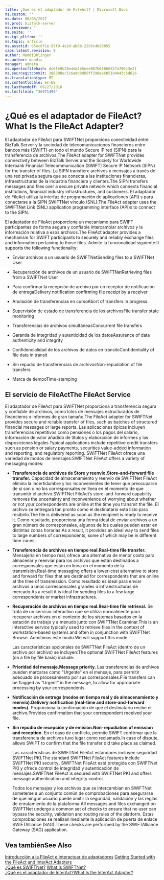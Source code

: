 ```yaml
---
title: ¿Qué es el adaptador de FileAct? | Microsoft Docs
ms.custom: ''
ms.date: 06/08/2017
ms.prod: biztalk-server
ms.reviewer: ''
ms.suite: ''
ms.tgt_pltfrm: ''
ms.topic: article
ms.assetid: 05ec8f1e-57f9-4e2d-ab8b-22b5c4b28055
caps.latest.revision: 9
author: MandiOhlinger
ms.author: mandia
manager: anneta
ms.openlocfilehash: dc6fe9b28e4ea2b5eee087b61866827a766c3e3f
ms.sourcegitcommit: 266308ec5c6a9d8d80ff298ee6051b4843c5d626
ms.translationtype: MT
ms.contentlocale: es-ES
ms.lasthandoff: 06/27/2018
ms.locfileid: "36971493"
---
```

# <a name="what-is-the-fileact-adapter"></a><span data-ttu-id="dfec5-103">¿Qué es el adaptador de FileAct?</span><span class="sxs-lookup"><span data-stu-id="dfec5-103">What Is the FileAct Adapter?</span></span>
<span data-ttu-id="dfec5-104">El adaptador de FileAct para SWIFTNet proporciona conectividad entre BizTalk Server y la sociedad de telecomunicaciones financieros entre bancos más (SWIFT) en todo el mundo Secure IP red (SIPN) para la transferencia de archivos.</span><span class="sxs-lookup"><span data-stu-id="dfec5-104">The FileAct adapter for SWIFTNet provides connectivity between BizTalk Server and the Society for Worldwide Interbank Financial Telecommunication (SWIFT) Secure IP Network (SIPN) for the transfer of files.</span></span> <span data-ttu-id="dfec5-105">La SIPN transfiere archivos y mensajes a través de una red privada segura que se conecta a las instituciones financieras, infraestructuras de la industria financiera y clientes.</span><span class="sxs-lookup"><span data-stu-id="dfec5-105">The SIPN transfers messages and files over a secure private network which connects financial institutions, financial industry infrastructures, and customers.</span></span> <span data-ttu-id="dfec5-106">El adaptador de FileAct utiliza la interfaz de programación de aplicaciones (API) s para conectarse a la SIPN SWIFTNet vínculo (SNL).</span><span class="sxs-lookup"><span data-stu-id="dfec5-106">The FileAct adapter uses the SWIFTNet Link (SNL) application programming interface (API)s to connect to the SIPN.</span></span>  
  
 <span data-ttu-id="dfec5-107">El adaptador de FileAct proporciona un mecanismo para SWIFT participantes de forma segura y confiable intercambiar archivos y la información relativa a esos archivos.</span><span class="sxs-lookup"><span data-stu-id="dfec5-107">The FileAct adapter provides a mechanism for SWIFT participants to securely and reliably exchange files and information pertaining to those files.</span></span> <span data-ttu-id="dfec5-108">Admite la funcionalidad siguiente:</span><span class="sxs-lookup"><span data-stu-id="dfec5-108">It supports the following functionality:</span></span>  
  
-   <span data-ttu-id="dfec5-109">Enviar archivos a un usuario de SWIFTNet</span><span class="sxs-lookup"><span data-stu-id="dfec5-109">Sending files to a SWIFTNet User</span></span>  
  
-   <span data-ttu-id="dfec5-110">Recuperación de archivos de un usuario de SWIFTNet</span><span class="sxs-lookup"><span data-stu-id="dfec5-110">Retrieving files from a SWIFTNet User</span></span>  
  
-   <span data-ttu-id="dfec5-111">Para confirmar la recepción de archivo por un receptor de notificación de entrega</span><span class="sxs-lookup"><span data-stu-id="dfec5-111">Delivery notification confirming file receipt by a receiver</span></span>  
  
-   <span data-ttu-id="dfec5-112">Anulación de transferencias en curso</span><span class="sxs-lookup"><span data-stu-id="dfec5-112">Abort of transfers in progress</span></span>  
  
-   <span data-ttu-id="dfec5-113">Supervisión de estado de transferencia de los archivos</span><span class="sxs-lookup"><span data-stu-id="dfec5-113">File transfer state monitoring</span></span>  
  
-   <span data-ttu-id="dfec5-114">Transferencias de archivos simultáneas</span><span class="sxs-lookup"><span data-stu-id="dfec5-114">Concurrent file transfers</span></span>  
  
-   <span data-ttu-id="dfec5-115">Garantía de integridad y autenticidad de los datos</span><span class="sxs-lookup"><span data-stu-id="dfec5-115">Assurance of data authenticity and integrity</span></span>  
  
-   <span data-ttu-id="dfec5-116">Confidencialidad de los archivos de datos en tránsito</span><span class="sxs-lookup"><span data-stu-id="dfec5-116">Confidentiality of file data in transit</span></span>  
  
-   <span data-ttu-id="dfec5-117">Sin repudio de transferencias de archivos</span><span class="sxs-lookup"><span data-stu-id="dfec5-117">Non-repudiation of file transfers</span></span>  
  
-   <span data-ttu-id="dfec5-118">Marca de tiempo</span><span class="sxs-lookup"><span data-stu-id="dfec5-118">Time-stamping</span></span>  
  
## <a name="the-fileact-service"></a><span data-ttu-id="dfec5-119">El servicio de FileAct</span><span class="sxs-lookup"><span data-stu-id="dfec5-119">The FileAct Service</span></span>  
 <span data-ttu-id="dfec5-120">El adaptador de FileAct para SWIFTNet proporciona a transferencia segura y confiable de archivos, como lotes de mensajes estructurados de financieros o informes de gran tamaño.</span><span class="sxs-lookup"><span data-stu-id="dfec5-120">The FileAct adapter for SWIFTNet provides secure and reliable transfer of files, such as batches of structured financial messages or large reports.</span></span> <span data-ttu-id="dfec5-121">Las aplicaciones típicas incluyen transferencias repetitivos como pensiones o los pagos del salario, información de valor añadido de títulos y elaboración de informes y las disposiciones legales.</span><span class="sxs-lookup"><span data-stu-id="dfec5-121">Typical applications include repetitive credit transfers such as pension or salary payments, securities value-added information and reporting, and regulatory reporting.</span></span> <span data-ttu-id="dfec5-122">SWIFTNet FileAct ofrece una variedad de modos de mensajes:</span><span class="sxs-lookup"><span data-stu-id="dfec5-122">SWIFTNet FileAct offers a variety of messaging modes:</span></span>  
  
- <span data-ttu-id="dfec5-123">**Transferencia de archivos de Store y reenvío.**</span><span class="sxs-lookup"><span data-stu-id="dfec5-123">**Store-and-forward file transfer.**</span></span> <span data-ttu-id="dfec5-124">Capacidad de almacenamiento y reenvío de SWIFTNet FileAct elimina la incertidumbre y los inconvenientes de tener que preocuparse de si son o no los corresponsales en línea en el momento de que transmitir el archivo.</span><span class="sxs-lookup"><span data-stu-id="dfec5-124">SWIFTNet FileAct’s store-and-forward capability removes the uncertainty and inconvenience of worrying about whether or not your correspondents are online at the time you transmit the file.</span></span> <span data-ttu-id="dfec5-125">El archivo se entregará tan pronto como el destinatario está listo para recibirlo.</span><span class="sxs-lookup"><span data-stu-id="dfec5-125">The file is delivered as soon as the recipient is ready to receive it.</span></span> <span data-ttu-id="dfec5-126">Como resultado, proporciona una forma ideal de enviar archivos a un gran número de corresponsales, algunos de los cuales pueden estar en distintas zonas horarias.</span><span class="sxs-lookup"><span data-stu-id="dfec5-126">As a result, it provides an ideal way to send files to large numbers of correspondents, some of which may be in different time zones.</span></span>  
  
- <span data-ttu-id="dfec5-127">**Transferencia de archivos en tiempo real.**</span><span class="sxs-lookup"><span data-stu-id="dfec5-127">**Real-time file transfer.**</span></span> <span data-ttu-id="dfec5-128">Mensajería en tiempo real, ofrece una alternativa de menor costo para almacenar y reenviar para los archivos que están destinados a corresponsales que están en línea en el momento de la transmisión.</span><span class="sxs-lookup"><span data-stu-id="dfec5-128">Real-time messaging offers a lower-cost alternative to store and forward for files that are destined for correspondents that are online at the time of transmission.</span></span> <span data-ttu-id="dfec5-129">Como resultado es ideal para enviar archivos a unos corresponsales grandes o infraestructuras de mercado.</span><span class="sxs-lookup"><span data-stu-id="dfec5-129">As a result it is ideal for sending files to a few large correspondents or market infrastructures.</span></span>  
  
- <span data-ttu-id="dfec5-130">**Recuperación de archivos en tiempo real.**</span><span class="sxs-lookup"><span data-stu-id="dfec5-130">**Real-time file retrieval.**</span></span> <span data-ttu-id="dfec5-131">Se trata de un servicio interactivo que se utiliza normalmente para recuperar archivos en el contexto de los sistemas basados en la estación de trabajo y a menudo junto con SWIFTNet Examinar.</span><span class="sxs-lookup"><span data-stu-id="dfec5-131">This is an interactive service typically used to retrieve files in the context of workstation-based systems and often in conjunction with SWIFTNet Browse.</span></span> <span data-ttu-id="dfec5-132">Admitimos este modo.</span><span class="sxs-lookup"><span data-stu-id="dfec5-132">We will support this mode.</span></span>  
  
  <span data-ttu-id="dfec5-133">Las características opcionales de SWIFTNet FileAct (dentro de un archivo por archivo) se incluyen:</span><span class="sxs-lookup"><span data-stu-id="dfec5-133">The optional SWIFTNet FileAct features (on a file by file basis) include:</span></span>  
  
- <span data-ttu-id="dfec5-134">**Prioridad del mensaje.**</span><span class="sxs-lookup"><span data-stu-id="dfec5-134">**Message priority.**</span></span> <span data-ttu-id="dfec5-135">Las transferencias de archivos pueden marcarse como "Urgente" en el mensaje, para permitir adecuado de procesamiento por sus corresponsales.</span><span class="sxs-lookup"><span data-stu-id="dfec5-135">File transfers can be flagged as “Urgent” in the message, to allow for appropriate processing by your correspondents.</span></span>  
  
- <span data-ttu-id="dfec5-136">**Notificación de entrega (modos en tiempo real y de almacenamiento y reenvío).**</span><span class="sxs-lookup"><span data-stu-id="dfec5-136">**Delivery notification (real-time and store-and-forward modes).**</span></span> <span data-ttu-id="dfec5-137">Proporciona la confirmación de que el destinatario recibe el archivo.</span><span class="sxs-lookup"><span data-stu-id="dfec5-137">Provides confirmation that your correspondent received your file.</span></span>  
  
- <span data-ttu-id="dfec5-138">**Sin repudio de recepción y de emisión.**</span><span class="sxs-lookup"><span data-stu-id="dfec5-138">**Non-repudiation of emission and reception.**</span></span> <span data-ttu-id="dfec5-139">En el caso de conflicto, permite SWIFT confirmar que la transferencia de archivos tuvo lugar como reclamado.</span><span class="sxs-lookup"><span data-stu-id="dfec5-139">In case of dispute, allows SWIFT to confirm that the file transfer did take place as claimed.</span></span>  
  
  <span data-ttu-id="dfec5-140">Las características de SWIFTNet FileAct estándares incluyen seguridad SWIFTNet PKI<strong>.</strong></span><span class="sxs-lookup"><span data-stu-id="dfec5-140">The standard SWIFTNet FileAct features include SWIFTNet PKI security<strong>.</strong></span></span> <span data-ttu-id="dfec5-141">SWIFTNet FileAct está protegida con SWIFTNet PKI y ofrece control de integridad y autenticación de mensajes.</span><span class="sxs-lookup"><span data-stu-id="dfec5-141">SWIFTNet FileAct is secured with SWIFTNet PKI and offers message authentication and integrity control.</span></span>  
  
  <span data-ttu-id="dfec5-142">Todos los mensajes y los archivos que se intercambian en SWIFTNet someterse a un conjunto común de comprobaciones para asegurarse de que ningún usuario puede omitir la seguridad, validación y las reglas de enrutamiento de la plataforma.</span><span class="sxs-lookup"><span data-stu-id="dfec5-142">All messages and files exchanged on SWIFTNet undergo a common set of checks to ensure that no user can bypass the security, validation and routing rules of the platform.</span></span> <span data-ttu-id="dfec5-143">Estas comprobaciones se realizan mediante la aplicación de puerta de enlace SWIFTAlliance (SAG).</span><span class="sxs-lookup"><span data-stu-id="dfec5-143">These checks are performed by the SWIFTAlliance Gateway (SAG) application.</span></span>  
  
## <a name="see-also"></a><span data-ttu-id="dfec5-144">Vea también</span><span class="sxs-lookup"><span data-stu-id="dfec5-144">See Also</span></span>  
 <span data-ttu-id="dfec5-145">[Introducción a la FileAct e interactuar de adaptadores](../../adapters-and-accelerators/fileact-interact/getting-started-with-the-fileact-and-interact-adapters.md) </span><span class="sxs-lookup"><span data-stu-id="dfec5-145">[Getting Started with the FileAct and InterAct Adapters](../../adapters-and-accelerators/fileact-interact/getting-started-with-the-fileact-and-interact-adapters.md) </span></span>  
 <span data-ttu-id="dfec5-146">[¿Qué es SWIFTNet?](../../adapters-and-accelerators/fileact-interact/what-is-swiftnet.md) </span><span class="sxs-lookup"><span data-stu-id="dfec5-146">[What Is SWIFTNet?](../../adapters-and-accelerators/fileact-interact/what-is-swiftnet.md) </span></span>  
 [<span data-ttu-id="dfec5-147">¿Qué es el adaptador de InterAct?</span><span class="sxs-lookup"><span data-stu-id="dfec5-147">What Is the InterAct Adapter?</span></span>](../../adapters-and-accelerators/fileact-interact/what-is-the-interact-adapter.md)